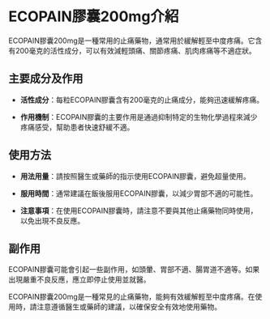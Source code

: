 # ECOPAIN膠囊200mg介紹
ECOPAIN膠囊200mg是一種常用的止痛藥物，通常用於緩解輕至中度疼痛。它含有200毫克的活性成分，可以有效減輕頭痛、關節疼痛、肌肉疼痛等不適症狀。
## 主要成分及作用
- **活性成分**：每粒ECOPAIN膠囊含有200毫克的止痛成分，能夠迅速緩解疼痛。
- **作用機制**：ECOPAIN膠囊的主要作用是通過抑制特定的生物化學過程來減少疼痛感受，幫助患者快速舒緩不適。
## 使用方法
- **用法用量**：請按照醫生或藥師的指示使用ECOPAIN膠囊，避免超量使用。
- **服用時間**：通常建議在飯後服用ECOPAIN膠囊，以減少胃部不適的可能性。
- **注意事項**：在使用ECOPAIN膠囊時，請注意不要與其他止痛藥物同時使用，以免出現不良反應。
## 副作用
ECOPAIN膠囊可能會引起一些副作用，如頭暈、胃部不適、腸胃道不適等。如果出現嚴重不良反應，應立即停止使用並就醫。
ECOPAIN膠囊200mg是一種常見的止痛藥物，能夠有效緩解輕至中度疼痛。在使用時，請注意遵循醫生或藥師的建議，以確保安全有效地使用藥物。